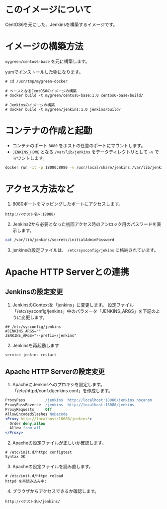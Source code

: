 # このイメージについて

CentOS6を元にした、Jenkinsを構築するイメージです。


# イメージの構築方法
`mygreen/centos6-base` を元に構築します。

yumでインストールした物になります。

```console
# cd /usr/tmp/mygreen-docker

# ベースとなるCentOS6のイメージの構築
# docker build -t mygreen/centos6-base:1.0 centos6-base/build/

# Jenkinsのイメージの構築
# docker build -t mygreen/jenkins:1.0 jenkins/build/
```

# コンテナの作成と起動

- コンテナのポート ``8080`` をホストの任意のポートにマウントします。
- ``JENKINS_HOME`` となる ``/var/lib/jenkins`` をデータディレクトリとして ``-v`` でマウントします。

```bash
docker run -it -p 18080:8080 -v /usr/local/share/jenkins:/var/lib/jenkins --name jenkins mygreen/jenkins:1.0

```

# アクセス方法など
1. 8080ポートをマッピングしたポートにアクセスします。
```
http://<ホスト名>:18080/
```

2. Jenkins2から必要となった初回アクセス時のアンロック用のパスワードを表示します。
```bash
cat /var/lib/jenkins/secrets/initialAdminPassword
```

3. jenkinsの設定ファイルは、 ``/etc/sysconfig/jekins`` に格納されています。

# Apache HTTP Serverとの連携
## Jenkinsの設定変更
1. JenkinsのContextを「jenkins」に変更します。 設定ファイル「/etc/sysconfig/jenkins」中のパラメータ「JENKINS_ARGS」を下記のように変更します。
```properties
## /etc/sysconfig/jenkins
#JENKINS_ARGS=""
JENKINS_ARGS="--prefix=/jenkins"
```

2. Jenkinsを再起動します
```bash
service jenkins restart
```

## Apache HTTP Serverの設定変更
1. ApacheにJenkinsへのプロキシを設定します。「/etc/httpd/conf.d/jenkins.conf」を作成します。
```apache
ProxyPass         /jenkins  http://localhost:18080/jenkins nocanon
ProxyPassReverse  /jenkins  http://localhost:18080/jenkins
ProxyRequests     Off
AllowEncodedSlashes NoDecode
<Proxy http://localhost:18080/jenkins*>
  Order deny,allow
  Allow from all
</Proxy>
```

2. Apacheの設定ファイルが正しいか確認します。
```console
# /etc/init.d/httpd configtest
Syntax OK
```

3. Apacheの設定ファイルを読み直します。
```console
# /etc/init.d/httpd reload
httpd を再読み込み中:
```
4. ブラウザからアクセスできるか確認します。
```
http://<ホスト名>/jenkins/
```